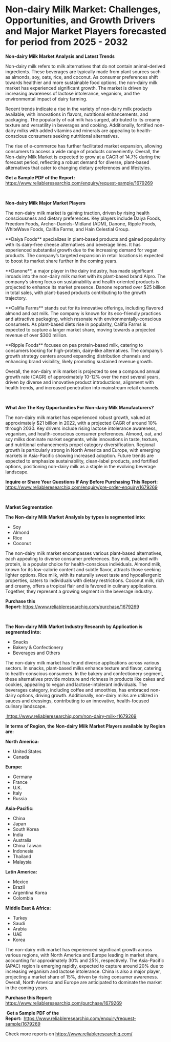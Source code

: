 <p><h1>Non-dairy Milk Market: Challenges, Opportunities, and Growth Drivers and Major Market Players forecasted for period from 2025 - 2032</h1></p><p><strong>Non-dairy Milk Market Analysis and Latest Trends</strong></p>
<p><p>Non-dairy milk refers to milk alternatives that do not contain animal-derived ingredients. These beverages are typically made from plant sources such as almonds, soy, oats, rice, and coconut. As consumer preferences shift towards healthier and more sustainable food options, the non-dairy milk market has experienced significant growth. The market is driven by increasing awareness of lactose intolerance, veganism, and the environmental impact of dairy farming.</p><p>Recent trends indicate a rise in the variety of non-dairy milk products available, with innovations in flavors, nutritional enhancements, and packaging. The popularity of oat milk has surged, attributed to its creamy texture and versatility in beverages and cooking. Additionally, fortified non-dairy milks with added vitamins and minerals are appealing to health-conscious consumers seeking nutritional alternatives.</p><p>The rise of e-commerce has further facilitated market expansion, allowing consumers to access a wide range of products conveniently. Overall, the Non-dairy Milk Market is expected to grow at a CAGR of 14.7% during the forecast period, reflecting a robust demand for diverse, plant-based alternatives that cater to changing dietary preferences and lifestyles.</p></p>
<p><strong>Get a Sample PDF of the Report:&nbsp;</strong> <a href="https://www.reliableresearchiq.com/enquiry/request-sample/1679269?utm_campaign=3500&utm_medium=2&utm_source=Github&utm_content=ia&utm_term=24032025&utm_id=non-dairy-milk">https://www.reliableresearchiq.com/enquiry/request-sample/1679269</a></p>
<p>&nbsp;</p>
<p><strong>Non-dairy Milk Major Market Players</strong></p>
<p><p>The non-dairy milk market is gaining traction, driven by rising health consciousness and dietary preferences. Key players include Daiya Foods, Freedom Foods, Archer-Daniels-Midland (ADM), Danone, Ripple Foods, WhiteWave Foods, Califia Farms, and Hain Celestial Group.</p><p>**Daiya Foods** specializes in plant-based products and gained popularity with its dairy-free cheese alternatives and beverage lines. It has experienced substantial growth due to the increasing demand for vegan products. The company’s targeted expansion in retail locations is expected to boost its market share further in the coming years.</p><p>**Danone**, a major player in the dairy industry, has made significant inroads into the non-dairy milk market with its plant-based brand Alpro. The company’s strong focus on sustainability and health-oriented products is projected to enhance its market presence. Danone reported over $25 billion in total sales, with plant-based products contributing to the growth trajectory.</p><p>**Califia Farms** stands out for its innovative offerings, including flavored almond and oat milk. The company is known for its eco-friendly practices and attractive packaging, which resonate with environmentally-conscious consumers. As plant-based diets rise in popularity, Califia Farms is expected to capture a larger market share, moving towards a projected revenue of over $300 million.</p><p>**Ripple Foods** focuses on pea protein-based milk, catering to consumers looking for high-protein, dairy-like alternatives. The company’s growth strategy centers around expanding distribution channels and enhancing brand visibility, likely promoting sustained revenue growth.</p><p>Overall, the non-dairy milk market is projected to see a compound annual growth rate (CAGR) of approximately 10-12% over the next several years, driven by diverse and innovative product introductions, alignment with health trends, and increased penetration into mainstream retail channels.</p></p>
<p>&nbsp;</p>
<p><strong>What Are The Key Opportunities For Non-dairy Milk Manufacturers?</strong></p>
<p><p>The non-dairy milk market has experienced robust growth, valued at approximately $21 billion in 2022, with a projected CAGR of around 10% through 2030. Key drivers include rising lactose intolerance awareness, veganism, and health-conscious consumer preferences. Almond, oat, and soy milks dominate market segments, while innovations in taste, texture, and nutritional enhancements propel category diversification. Regional growth is particularly strong in North America and Europe, with emerging markets in Asia-Pacific showing increased adoption. Future trends are expected to emphasize sustainability, clean-label products, and fortified options, positioning non-dairy milk as a staple in the evolving beverage landscape.</p></p>
<p><strong>Inquire or Share Your Questions If Any Before Purchasing This Report:</strong> <a href="https://www.reliableresearchiq.com/enquiry/pre-order-enquiry/1679269?utm_campaign=3500&utm_medium=2&utm_source=Github&utm_content=ia&utm_term=24032025&utm_id=non-dairy-milk">https://www.reliableresearchiq.com/enquiry/pre-order-enquiry/1679269</a></p>
<p>&nbsp;</p>
<p><strong>Market Segmentation</strong></p>
<p><strong>The Non-dairy Milk Market Analysis by types is segmented into:</strong></p>
<p><ul><li>Soy</li><li>Almond</li><li>Rice</li><li>Coconut</li></ul></p>
<p><p>The non-dairy milk market encompasses various plant-based alternatives, each appealing to diverse consumer preferences. Soy milk, packed with protein, is a popular choice for health-conscious individuals. Almond milk, known for its low-calorie content and subtle flavor, attracts those seeking lighter options. Rice milk, with its naturally sweet taste and hypoallergenic properties, caters to individuals with dietary restrictions. Coconut milk, rich and creamy, offers a tropical flair and is favored in culinary applications. Together, they represent a growing segment in the beverage industry.</p></p>
<p><strong>Purchase this Report:&nbsp;</strong><a href="https://www.reliableresearchiq.com/purchase/1679269?utm_campaign=3500&utm_medium=2&utm_source=Github&utm_content=ia&utm_term=24032025&utm_id=non-dairy-milk">https://www.reliableresearchiq.com/purchase/1679269</a></p>
<p>&nbsp;</p>
<p><strong>The Non-dairy Milk Market Industry Research by Application is segmented into:</strong></p>
<p><ul><li>Snacks</li><li>Bakery & Confectionery</li><li>Beverages and Others</li></ul></p>
<p><p>The non-dairy milk market has found diverse applications across various sectors. In snacks, plant-based milks enhance texture and flavor, catering to health-conscious consumers. In the bakery and confectionery segment, these alternatives provide moisture and richness in products like cakes and cookies, appealing to vegan and lactose-intolerant individuals. The beverages category, including coffee and smoothies, has embraced non-dairy options, driving growth. Additionally, non-dairy milks are utilized in sauces and dressings, contributing to an innovative, health-focused culinary landscape.</p></p>
<p><a href="https://www.reliableresearchiq.com/non-dairy-milk-r1679269?utm_campaign=3500&utm_medium=2&utm_source=Github&utm_content=ia&utm_term=24032025&utm_id=non-dairy-milk">&nbsp;https://www.reliableresearchiq.com/non-dairy-milk-r1679269</a></p>
<p><strong>In terms of Region, the Non-dairy Milk Market Players available by Region are:</strong></p>
<p>
    <p> <strong> North America: </strong>
        <ul>
            <li>United States</li>
            <li>Canada</li>
        </ul>
        </p> 
    <p> <strong> Europe: </strong>
        <ul>
            <li>Germany</li>
            <li>France</li>
            <li>U.K.</li>
            <li>Italy</li>
            <li>Russia</li>
        </ul>
        </p> 
    <p> <strong> Asia-Pacific: </strong>
        <ul>
            <li>China</li>
            <li>Japan</li>
            <li>South Korea</li>
            <li>India</li>
            <li>Australia</li>
            <li>China Taiwan</li>
            <li>Indonesia</li>
            <li>Thailand</li>
            <li>Malaysia</li>
        </ul>
        </p> 
    <p> <strong> Latin America: </strong>
        <ul>
            <li>Mexico</li>
            <li>Brazil</li>
            <li>Argentina Korea</li>
            <li>Colombia</li>
        </ul>
        </p> 
    <p> <strong> Middle East & Africa: </strong>
        <ul>
            <li>Turkey</li>
            <li>Saudi</li>
            <li>Arabia</li>
            <li>UAE</li>
            <li>Korea</li>
        </ul>
    </p>
    </p>
<p><p>The non-dairy milk market has experienced significant growth across various regions, with North America and Europe leading in market share, accounting for approximately 30% and 25%, respectively. The Asia-Pacific (APAC) region is emerging rapidly, expected to capture around 20% due to increasing veganism and lactose intolerance. China is also a major player, projecting a market share of 15%, driven by rising consumer awareness. Overall, North America and Europe are anticipated to dominate the market in the coming years.</p></p>
<p><strong>Purchase this Report: </strong><a href="https://www.reliableresearchiq.com/purchase/1679269?utm_campaign=3500&utm_medium=2&utm_source=Github&utm_content=ia&utm_term=24032025&utm_id=non-dairy-milk">https://www.reliableresearchiq.com/purchase/1679269</a></p>
<p>&nbsp;<strong>Get a Sample PDF of the Report:&nbsp;&nbsp;</strong><a href="https://www.reliableresearchiq.com/enquiry/request-sample/1679269?utm_campaign=3500&utm_medium=2&utm_source=Github&utm_content=ia&utm_term=24032025&utm_id=non-dairy-milk">https://www.reliableresearchiq.com/enquiry/request-sample/1679269</a></p>
<p><strong></strong></p>
<p>Check more reports on <a href="https://www.reliableresearchiq.com/?utm_campaign=3500&utm_medium=2&utm_source=Github&utm_content=ia&utm_term=24032025&utm_id=non-dairy-milk">https://www.reliableresearchiq.com/</a></p>